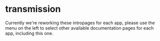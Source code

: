 # transmission

Currently we're reworking these intropages for each app, please use the menu on the left to select other available documentation pages for each app, including this one.
